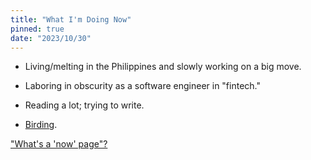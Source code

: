 ```yaml
---
title: "What I'm Doing Now"
pinned: true
date: "2023/10/30"
---
```


- Living/melting in the Philippines and slowly working on a big move.

- Laboring in obscurity as a software engineer in "fintech."

- Reading a lot; trying to write.

- [Birding](/birding-ph-2023).

["What's a 'now' page"?](https://nownownow.com/about)
